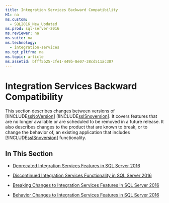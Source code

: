 ```yaml
---
title: Integration Services Backward Compatibility
H1: na
ms.custom: 
  - SQL2016_New_Updated
ms.prod: sql-server-2016
ms.reviewer: na
ms.suite: na
ms.technology: 
  - integration-services
ms.tgt_pltfrm: na
ms.topic: article
ms.assetid: bfff5b25-cfe1-449b-8e07-38cd511ac307
---
```

# Integration Services Backward Compatibility
  This section describes changes between versions of [!INCLUDE[ssNoVersion](../../Token/Other/ssNoVersion_md.md)] [!INCLUDE[ssISnoversion](../../Token/Other/ssISnoversion_md.md)]. It covers features that are no longer available or are scheduled to be removed in a future release. It also describes changes to the product that are known to break, or to change the behavior of, an existing application that includes [!INCLUDE[ssISnoversion](../../Token/Other/ssISnoversion_md.md)] functionality.  
  
## In This Section  
  
-   [Deprecated Integration Services Features in SQL Server 2016](../../Topics/TopicNameNotContainA/Deprecated-Integration-Services-Features-in-SQL-Server-2016.md)  
  
-   [Discontinued Integration Services Functionality in SQL Server 2016](../../Topics/TopicNameNotContainA/Discontinued-Integration-Services-Functionality-in-SQL-Server-2016.md)  
  
-   [Breaking Changes to Integration Services Features in SQL Server 2016](../../Topics/TopicNameNotContainA/Breaking-Changes-to-Integration-Services-Features-in-SQL-Server-2016.md)  
  
-   [Behavior Changes to Integration Services Features in SQL Server 2016](../../Topics/TopicNameNotContainA/Behavior-Changes-to-Integration-Services-Features-in-SQL-Server-2016.md)  
  
  